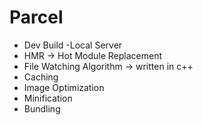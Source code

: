 # Parcel
- Dev Build
-Local Server
- HMR -> Hot Module Replacement
- File Watching Algorithm -> written in c++
- Caching 
- Image Optimization
- Minification
- Bundling

